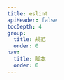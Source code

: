 ```yaml
---
title: eslint
apiHeader: false
tocDepth: 4
group:
  title: 规范
  order: 0
nav:
  title: 脚本
  order: 0
---
```

